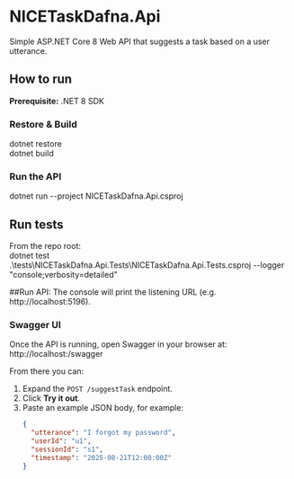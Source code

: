 # NICETaskDafna.Api
Simple ASP.NET Core 8 Web API that suggests a task based on a user utterance.

## How to run
**Prerequisite:** .NET 8 SDK
### Restore & Build
dotnet restore  
dotnet build
### Run the API
dotnet run --project NICETaskDafna.Api.csproj
## Run tests
From the repo root:  
dotnet test .\tests\NICETaskDafna.Api.Tests\NICETaskDafna.Api.Tests.csproj --logger "console;verbosity=detailed"


##Run API: 
The console will print the listening URL (e.g. http://localhost:5196).  
### Swagger UI
Once the API is running, open Swagger in your browser at:  
http://localhost:<port>/swagger

From there you can:
1. Expand the `POST /suggestTask` endpoint.
2. Click **Try it out**.
3. Paste an example JSON body, for example:
   ```json
   {
     "utterance": "I forgot my password",
     "userId": "u1",
     "sessionId": "s1",
     "timestamp": "2025-08-21T12:00:00Z"
   }
